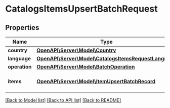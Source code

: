 # CatalogsItemsUpsertBatchRequest

## Properties
Name | Type | Description | Notes
------------ | ------------- | ------------- | -------------
**country** | [**OpenAPI\Server\Model\Country**](Country.md) |  | 
**language** | [**OpenAPI\Server\Model\CatalogsItemsRequestLanguage**](CatalogsItemsRequestLanguage.md) |  | 
**operation** | [**OpenAPI\Server\Model\BatchOperation**](BatchOperation.md) |  | 
**items** | [**OpenAPI\Server\Model\ItemUpsertBatchRecord**](ItemUpsertBatchRecord.md) | Array with catalogs items | 

[[Back to Model list]](../README.md#documentation-for-models) [[Back to API list]](../README.md#documentation-for-api-endpoints) [[Back to README]](../README.md)


